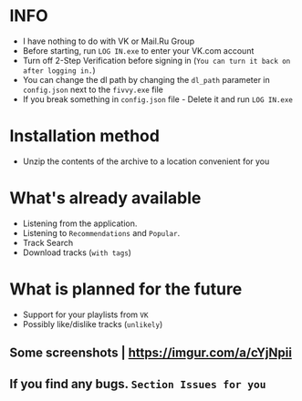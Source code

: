 # INFO
 - I have nothing to do with VK or Mail.Ru Group
 - Before starting, run `LOG IN.exe` to enter your VK.com account
 - Turn off 2-Step Verification before signing in (`You can turn it back on after logging in.`)
 - You can change the dl path by changing the `dl_path` parameter in `config.json` next to the `fivvy.exe` file
 - If you break something in `config.json` file - Delete it and run `LOG IN.exe`

# Installation method
 - Unzip the contents of the archive to a location convenient for you


# What's already available
 - Listening from the application. 
 - Listening to `Recommendations` and `Popular`. 
 - Track Search
 - Download tracks (`with tags`)


# What is planned for the future
 - Support for your playlists from `VK`
 - Possibly like/dislike tracks (`unlikely`)

## Some screenshots | https://imgur.com/a/cYjNpii
## If you find any bugs. `Section Issues for you`

